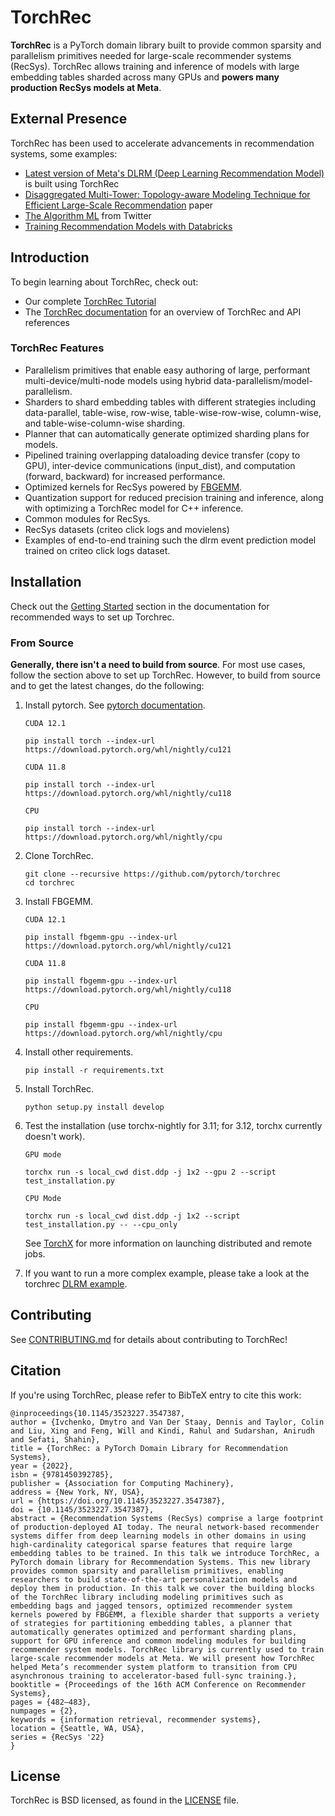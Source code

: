 # TorchRec

**TorchRec** is a PyTorch domain library built to provide common sparsity and parallelism primitives needed for large-scale recommender systems (RecSys). TorchRec allows training and inference of models with large embedding tables sharded across many GPUs and **powers many production RecSys models at Meta**.

## External Presence
TorchRec has been used to accelerate advancements in recommendation systems, some examples:
* [Latest version of Meta's DLRM (Deep Learning Recommendation Model)](https://github.com/facebookresearch/dlrm) is built using TorchRec
* [Disaggregated Multi-Tower: Topology-aware Modeling Technique for Efficient Large-Scale Recommendation](https://arxiv.org/abs/2403.00877) paper
* [The Algorithm ML](https://github.com/twitter/the-algorithm-ml) from Twitter
* [Training Recommendation Models with Databricks](https://docs.databricks.com/en/machine-learning/train-recommender-models.html)


## Introduction

To begin learning about TorchRec, check out:
* Our complete [TorchRec Tutorial](https://pytorch.org/tutorials/intermediate/torchrec_intro_tutorial.html)
* The [TorchRec documentation](https://pytorch.org/torchrec/) for an overview of TorchRec and API references


### TorchRec Features
- Parallelism primitives that enable easy authoring of large, performant multi-device/multi-node models using hybrid data-parallelism/model-parallelism.
- Sharders to shard embedding tables with different strategies including data-parallel, table-wise, row-wise, table-wise-row-wise, column-wise, and table-wise-column-wise sharding.
- Planner that can automatically generate optimized sharding plans for models.
- Pipelined training overlapping dataloading device transfer (copy to GPU), inter-device communications (input_dist), and computation (forward, backward) for increased performance.
- Optimized kernels for RecSys powered by [FBGEMM](https://github.com/pytorch/FBGEMM/tree/main).
- Quantization support for reduced precision training and inference, along with optimizing a TorchRec model for C++ inference.
- Common modules for RecSys.
- RecSys datasets (criteo click logs and movielens)
- Examples of end-to-end training such the dlrm event prediction model trained on criteo click logs dataset.


## Installation

Check out the [Getting Started](https://pytorch.org/torchrec/setup-torchrec.html) section in the documentation for recommended ways to set up Torchrec.

### From Source

**Generally, there isn't a need to build from source**. For most use cases, follow the section above to set up TorchRec. However, to build from source and to get the latest changes, do the following:

1. Install pytorch. See [pytorch documentation](https://pytorch.org/get-started/locally/).
   ```
   CUDA 12.1

   pip install torch --index-url https://download.pytorch.org/whl/nightly/cu121

   CUDA 11.8

   pip install torch --index-url https://download.pytorch.org/whl/nightly/cu118

   CPU

   pip install torch --index-url https://download.pytorch.org/whl/nightly/cpu
   ```

2. Clone TorchRec.
   ```
   git clone --recursive https://github.com/pytorch/torchrec
   cd torchrec
   ```

3. Install FBGEMM.
   ```
   CUDA 12.1

   pip install fbgemm-gpu --index-url https://download.pytorch.org/whl/nightly/cu121

   CUDA 11.8

   pip install fbgemm-gpu --index-url https://download.pytorch.org/whl/nightly/cu118

   CPU

   pip install fbgemm-gpu --index-url https://download.pytorch.org/whl/nightly/cpu
   ```

4. Install other requirements.
   ```
   pip install -r requirements.txt
   ```

4. Install TorchRec.
   ```
   python setup.py install develop
   ```

5. Test the installation (use torchx-nightly for 3.11; for 3.12, torchx currently doesn't work).
   ```
   GPU mode

   torchx run -s local_cwd dist.ddp -j 1x2 --gpu 2 --script test_installation.py

   CPU Mode

   torchx run -s local_cwd dist.ddp -j 1x2 --script test_installation.py -- --cpu_only
   ```
   See [TorchX](https://pytorch.org/torchx/) for more information on launching distributed and remote jobs.

5. If you want to run a more complex example, please take a look at the torchrec [DLRM example](https://github.com/facebookresearch/dlrm/blob/main/torchrec_dlrm/dlrm_main.py).

## Contributing

See [CONTRIBUTING.md](https://github.com/pytorch/torchrec/blob/main/CONTRIBUTING.md) for details about contributing to TorchRec!

## Citation

If you're using TorchRec, please refer to BibTeX entry to cite this work:
```
@inproceedings{10.1145/3523227.3547387,
author = {Ivchenko, Dmytro and Van Der Staay, Dennis and Taylor, Colin and Liu, Xing and Feng, Will and Kindi, Rahul and Sudarshan, Anirudh and Sefati, Shahin},
title = {TorchRec: a PyTorch Domain Library for Recommendation Systems},
year = {2022},
isbn = {9781450392785},
publisher = {Association for Computing Machinery},
address = {New York, NY, USA},
url = {https://doi.org/10.1145/3523227.3547387},
doi = {10.1145/3523227.3547387},
abstract = {Recommendation Systems (RecSys) comprise a large footprint of production-deployed AI today. The neural network-based recommender systems differ from deep learning models in other domains in using high-cardinality categorical sparse features that require large embedding tables to be trained. In this talk we introduce TorchRec, a PyTorch domain library for Recommendation Systems. This new library provides common sparsity and parallelism primitives, enabling researchers to build state-of-the-art personalization models and deploy them in production. In this talk we cover the building blocks of the TorchRec library including modeling primitives such as embedding bags and jagged tensors, optimized recommender system kernels powered by FBGEMM, a flexible sharder that supports a veriety of strategies for partitioning embedding tables, a planner that automatically generates optimized and performant sharding plans, support for GPU inference and common modeling modules for building recommender system models. TorchRec library is currently used to train large-scale recommender models at Meta. We will present how TorchRec helped Meta’s recommender system platform to transition from CPU asynchronous training to accelerator-based full-sync training.},
booktitle = {Proceedings of the 16th ACM Conference on Recommender Systems},
pages = {482–483},
numpages = {2},
keywords = {information retrieval, recommender systems},
location = {Seattle, WA, USA},
series = {RecSys '22}
}
```

## License
TorchRec is BSD licensed, as found in the [LICENSE](LICENSE) file.
